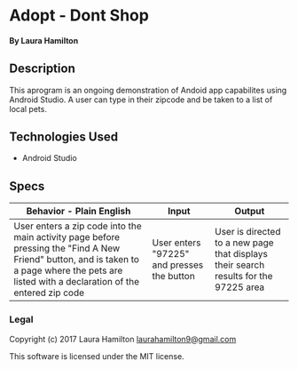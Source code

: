 # Adopt - Dont Shop

#### By Laura Hamilton

## Description

This aprogram is an ongoing demonstration of Andoid app capabilites using Android Studio. A user can type in their zipcode and be taken to a list of local pets.

## Technologies Used

* Android Studio

## Specs

|Behavior - Plain English|Input|Output|
|---|---|---|
|User enters a zip code into the main activity page before pressing the "Find A New Friend" button, and is taken to a page where the pets are listed with a declaration of the entered zip code|User enters "97225" and presses the button|User is directed to a new page that displays their search results for the 97225 area|

### Legal

Copyright (c) 2017 Laura Hamilton laurahamilton9@gmail.com

This software is licensed under the MIT license.
